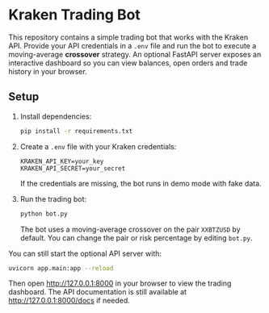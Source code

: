 # Kraken Trading Bot

This repository contains a simple trading bot that works with the Kraken API.
Provide your API credentials in a `.env` file and run the bot to execute a
moving-average **crossover** strategy. An optional FastAPI server exposes an
interactive dashboard so you can view balances, open orders and trade history
in your browser.

## Setup

1. Install dependencies:
   ```bash
   pip install -r requirements.txt
   ```

2. Create a `.env` file with your Kraken credentials:
   ```
   KRAKEN_API_KEY=your_key
   KRAKEN_API_SECRET=your_secret
   ```
   If the credentials are missing, the bot runs in demo mode with fake data.

3. Run the trading bot:
   ```bash
   python bot.py
   ```
   The bot uses a moving-average crossover on the pair `XXBTZUSD` by default.
   You can change the pair or risk percentage by editing `bot.py`.

You can still start the optional API server with:
```bash
uvicorn app.main:app --reload
```
Then open <http://127.0.0.1:8000> in your browser to view the trading dashboard.
The API documentation is still available at <http://127.0.0.1:8000/docs> if needed.
